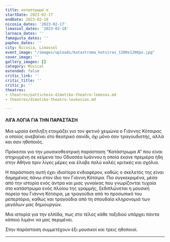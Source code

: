 ```yaml
---
title: καταστρωμα α
startDate: 2023-02-17
endDate: 2023-02-18
nicosia_dates: '2023-02-17'
limassol_dates: '2023-02-18'
larnaca_dates: ''
famagusta_dates: ''
paphos_dates: ''
city: Nicosia, Limassol
event_image: "/images/uploads/katastroma_kotsiras_1200x1200px.jpg"
cover_image: ''
gallery_images: []
category: Musical
extended: false
critic_link: ''
critic_title: ''
critic_p: ''
theatres:
- theatres/patticheio-dimotiko-theatro-lemesos.md
- theatres/dimotiko-theatro-leukosias.md

---
```

#### ΛΙΓΑ ΛΟΓΙΑ ΓΙΑ ΤΗΝ ΠΑΡΑΣΤΑΣΗ

Mια ωραία έκπληξη ετοιμάζει για τον φετινό χειμώνα ο Γιάννης Κότσιρας ο οποίος ανεβαίνει στο θεατρικό σανίδι, όχι μόνο σαν τραγουδιστής, αλλά και σαν ηθοποιός.

Πρόκειται για την μουσικοθεατρική παράσταση “Κατάστρωμα Α” που είναι στηριγμένη σε κείμενα του Οδυσσέα Ιωάννου η οποία έκανε πρεμιέρα ήδη στην Αθήνα πριν λίγες μέρες και έλαβε πολύ καλές κριτικές και σχόλια.

Η παράσταση αυτή έχει ιδιαίτερο ενδιαφέρον, καθώς ο σκελετός της είναι δομημένος πάνω στον ίδιο τον Γιάννη Κότσιρα. Πιο συγκεκριμένα, μέσα από την ιστορία ενός άντρα και μιας γυναίκας που γνωρίζονται τυχαία στο κατάστρωμα ενός πλοίου της γραμμής, ξεδιπλώνεται η μουσική πορεία του Γιάννη Κότσιρα, με τραγούδια από το προσωπικό του ρεπερτόριο, καθώς και τραγούδια από τη σπουδαία κληρονομιά των μεγάλων μας δημιουργών.

Μια ιστορία για την ελπίδα, πως στο τέλος κάθε ταξιδιού υπάρχει πάντα κάποιο λιμάνι να μας περιμένει.

Στην παράσταση συμμετέχουν έξι μουσικοί και τρεις ηθοποιοί.

***